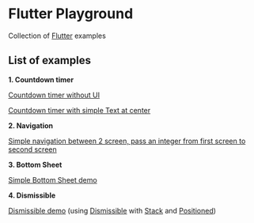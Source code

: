 # Flutter Playground

Collection of [Flutter](https://flutter.io/) examples

## List of examples

**1. Countdown timer**

[Countdown timer without UI](https://github.com/nextfunc/flutter-playground/blob/master/lib/countdown_timer/countdown_timer_no_ui.dart)

[Countdown timer with simple Text at center](https://github.com/nextfunc/flutter-playground/blob/master/lib/countdown_timer/countdown_timer_demo.dart)

**2. Navigation**

[Simple navigation between 2 screen, pass an integer from first screen to second screen](https://github.com/nextfunc/flutter-playground/tree/master/lib/navigation/simple_navigation)

**3. Bottom Sheet**

[Simple Bottom Sheet demo](https://github.com/nextfunc/flutter-playground/tree/master/lib/bottom_sheet)

**4. Dismissible**

[Dismissible demo](https://github.com/nextfunc/flutter-playground/tree/master/lib/dismissible) (using [Dismissible](https://docs.flutter.io/flutter/widgets/Dismissible-class.html) with [Stack](https://docs.flutter.io/flutter/widgets/Stack-class.html) and [Positioned](https://docs.flutter.io/flutter/widgets/Positioned-class.html))
